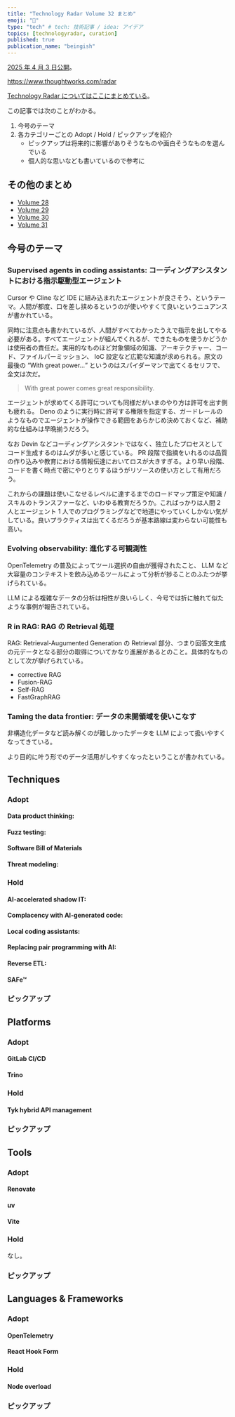 ```yaml
---
title: "Technology Radar Volume 32 まとめ"
emoji: "🔖"
type: "tech" # tech: 技術記事 / idea: アイデア
topics: [technologyradar, curation]
published: true
publication_name: "beingish"
---
```


[2025 年 4 月 3 日公開](https://www.thoughtworks.com/content/dam/thoughtworks/documents/radar/2025/04/tr_technology_radar_vol_32_en.pdf)。

https://www.thoughtworks.com/radar

[Technology Radar についてはここにまとめている](https://zenn.dev/januswel/articles/d3b2c23bcbcd6f)。

この記事では次のことがわかる。

1. 今号のテーマ
2. 各カテゴリーごとの Adopt / Hold / ピックアップを紹介
   - ピックアップは将来的に影響がありそうなものや面白そうなものを選んでいる
   - 個人的な思いなども書いているので参考に

## その他のまとめ

- [Volume 28](https://zenn.dev/beingish/articles/93d6a1a62ba100)
- [Volume 29](https://zenn.dev/beingish/articles/edb33ee3775169)
- [Volume 30](https://zenn.dev/beingish/articles/554260542fced5)
- [Volume 31](https://zenn.dev/beingish/articles/b6f6ae477c7ea2)

## 今号のテーマ

### Supervised agents in coding assistants: コーディングアシスタントにおける指示駆動型エージェント

Cursor や Cline など IDE に組み込まれたエージェントが良さそう、というテーマ。人間が都度、口を差し挟めるというのが使いやすくて良いというニュアンスが書かれている。

同時に注意点も書かれているが、人間がすべてわかったうえで指示を出してやる必要がある。すべてエージェントが組んでくれるが、できたものを使うかどうかは使用者の責任だ。実用的なものほど対象領域の知識、アーキテクチャー、コード、ファイルパーミッション、 IoC 設定など広範な知識が求められる。原文の最後の <q>With great power…</q> というのはスパイダーマンで出てくるセリフで、全文は次だ。

> With great power comes great responsibility.

エージェントが求めてくる許可についても同様だがいまのやり方は許可を出す側も疲れる。 Deno のように実行時に許可する権限を指定する、ガードレールのようなものでエージェントが操作できる範囲をあらかじめ決めておくなど、補助的な仕組みは早晩揃うだろう。

なお Devin などコーディングアシスタントではなく、独立したプロセスとしてコード生成するのはムダが多いと感じている。 PR 段階で指摘をいれるのは品質の作り込みや教育における情報伝達においてロスが大きすぎる。より早い段階、コードを書く時点で密にやりとりするほうがリソースの使い方として有用だろう。

これからの課題は使いこなせるレベルに達するまでのロードマップ策定や知識 / スキルのトランスファーなど、いわゆる教育だろうか。こればっかりは人間 2 人とエージェント 1 人でのプログラミングなどで地道にやっていくしかない気がしている。良いプラクティスは出てくるだろうが基本路線は変わらない可能性も高い。

### Evolving observability: 進化する可観測性

OpenTelemetry の普及によってツール選択の自由が獲得されたこと、 LLM など大容量のコンテキストを飲み込めるツールによって分析が捗ることのふたつが挙げられている。

LLM による複雑なデータの分析は相性が良いらしく、今号では折に触れて似たような事例が報告されている。

### R in RAG: RAG の Retrieval 処理

RAG: Retrieval-Augumented Generation の Retrieval 部分、つまり回答文生成の元データとなる部分の取得についてかなり進展があるとのこと。具体的なものとして次が挙げられている。

- corrective RAG
- Fusion-RAG
- Self-RAG
- FastGraphRAG

### Taming the data frontier: データの未開領域を使いこなす

非構造化データなど読み解くのが難しかったデータを LLM によって扱いやすくなってきている。

より目的に叶う形でのデータ活用がしやすくなったということが書かれている。

## Techniques

### Adopt

#### Data product thinking:

#### Fuzz testing:

#### Software Bill of Materials

#### Threat modeling:

### Hold

#### AI-accelerated shadow IT:

#### Complacency with AI-generated code:

#### Local coding assistants:

#### Replacing pair programming with AI:

#### Reverse ETL:

#### SAFe™

### ピックアップ

## Platforms

### Adopt

#### GitLab CI/CD

#### Trino

### Hold

#### Tyk hybrid API management

### ピックアップ

## Tools

### Adopt

#### Renovate

#### uv

#### Vite

### Hold

なし。

### ピックアップ

## Languages & Frameworks

### Adopt

#### OpenTelemetry

#### React Hook Form

### Hold

#### Node overload

### ピックアップ
